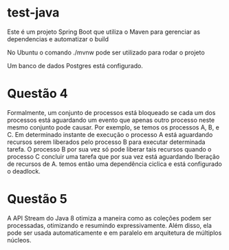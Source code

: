 # test-java

Este é um projeto Spring Boot que utiliza o Maven para gerenciar as dependencias e automatizar o build

No Ubuntu o comando ./mvnw pode ser utilizado para rodar o projeto

Um banco de dados Postgres está configurado.

# Questão 4

Formalmente, um conjunto de processos está bloqueado se cada um dos processos está aguardando um evento que apenas outro processo neste mesmo conjunto pode causar.
Por exemplo, se temos os processos A, B, e C. Em determinado instante de execução o processo A está aguardando recursos serem liberados pelo processo B para executar determinada tarefa. O processo B por sua vez só pode liberar tais recursos quando o processo C concluir uma tarefa que por sua vez está aguardando lberação de recursos de A. temos então uma dependência ciclica e está configurado o deadlock.


# Questão 5

A API Stream do Java 8 otimiza a maneira como as coleções podem ser processadas, otimizando e resumindo expressivamente. Além disso, ela pode ser usada automaticamente e em paralelo em arquitetura de múltiplos núcleos.

